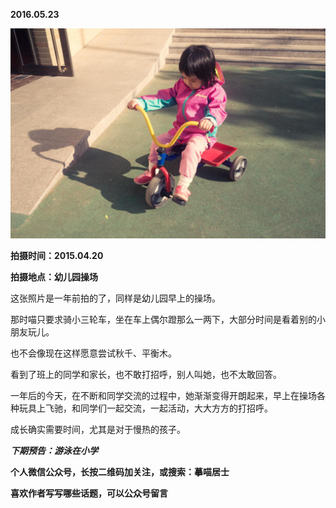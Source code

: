 
          
            
**2016.05.23**



![](img/51001-a2ce92e1b38c6e4b.jpg)




**拍摄时间：2015.04.20**

**拍摄地点：幼儿园操场**

这张照片是一年前拍的了，同样是幼儿园早上的操场。

那时喵只要求骑小三轮车，坐在车上偶尔蹬那么一两下，大部分时间是看着别的小朋友玩儿。

也不会像现在这样愿意尝试秋千、平衡木。

看到了班上的同学和家长，也不敢打招呼，别人叫她，也不太敢回答。

一年后的今天，在不断和同学交流的过程中，她渐渐变得开朗起来，早上在操场各种玩具上飞驰，和同学们一起交流，一起活动，大大方方的打招呼。

成长确实需要时间，尤其是对于慢热的孩子。


***下期预告：游泳在小学***


**个人微信公众号，长按二维码加关注，或搜索：摹喵居士**

**喜欢作者写写哪些话题，可以公众号留言**




          
        